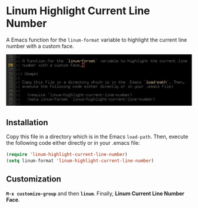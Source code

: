 Linum Highlight Current Line Number
===================================

A Emacs function for the `linum-format` variable to highlight the
current line number with a custom face.

![Demonstration](linum-highlight-current-line-number.jpg)

Installation
------------

Copy this file in a directory which is in the  Emacs `load-path`. Then,
execute the following code either directly or in your .emacs file:

```lisp
(require 'linum-highlight-current-line-number)
(setq linum-format 'linum-highlight-current-line-number)
```

Customization
-------------

**`M-x customize-group`** and then **`linum`**. Finally, **Linum Current Line Number Face**.
